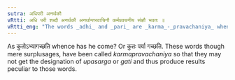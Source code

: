 ```yaml
---
sutra: अधिपरी अनर्थकौ
vRtti: अधि परी शब्दौ अनर्थकौ अनर्थान्तरवाचिनौ कर्मप्रवचनीय संज्ञौ भवतः ॥
vRtti_eng: "The words _adhi_ and _pari_ are _karma_-_pravachaniya_ when used as mere expletives."
---
```

As कुतोऽभ्यागच्छति whence has he come? Or कुतः पर्या गच्छति. These words though mere surplusages, have been called _karmapravachaniya_ so that they may not get the designation of _upasarga_ or _gati_ and thus produce results peculiar to those words.
